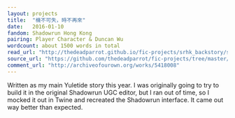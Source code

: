 ```yaml
---
layout: projects
title:  "機不可失，時不再來"
date:   2016-01-10
fandom: Shadowrun Hong Kong
pairing: Player Character & Duncan Wu
wordcount: about 1500 words in total
read_url: "http://thedeadparrot.github.io/fic-projects/srhk_backstory/sr_hk backstory.html"
source_url: "https://github.com/thedeadparrot/fic-projects/tree/master/srhk_backstory"
comment_url: "http://archiveofourown.org/works/5418008"
---
```

Written as my main Yuletide story this year. I was originally going to try to build it in the original Shadowrun UGC editor, but I ran out of time, so I mocked it out in Twine and recreated the Shadowrun interface. It came out way better than expected.
